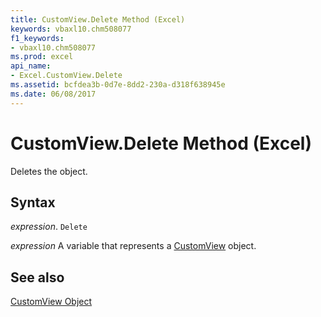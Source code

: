 ```yaml
---
title: CustomView.Delete Method (Excel)
keywords: vbaxl10.chm508077
f1_keywords:
- vbaxl10.chm508077
ms.prod: excel
api_name:
- Excel.CustomView.Delete
ms.assetid: bcfdea3b-0d7e-8dd2-230a-d318f638945e
ms.date: 06/08/2017
---
```



# CustomView.Delete Method (Excel)

Deletes the object.


## Syntax

 _expression_. `Delete`

 _expression_ A variable that represents a [CustomView](./Excel.CustomView.md) object.


## See also


[CustomView Object](Excel.CustomView.md)

